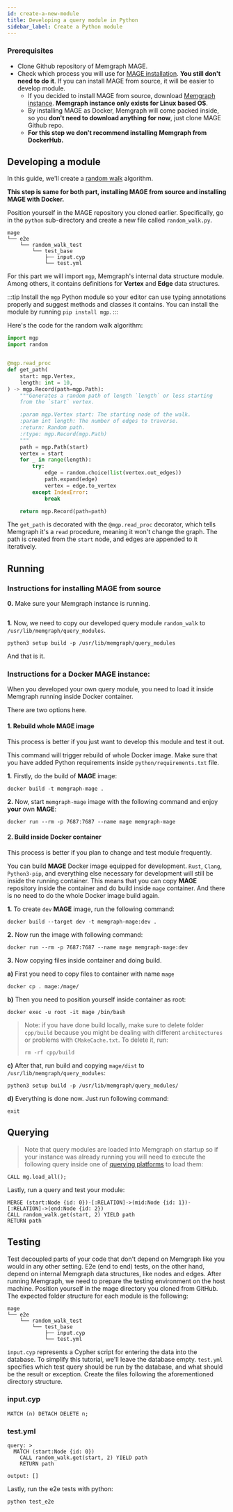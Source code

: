```yaml
---
id: create-a-new-module
title: Developing a query module in Python
sidebar_label: Create a Python module
---
```


### Prerequisites

- Clone Github repository of Memgraph MAGE.
- Check which process you will use for [MAGE installation](https://memgraph.com/docs/mage/installation). **You still don't need to do it**. If you can install MAGE from source, it will be easier to develop module.
    - If you decided to install MAGE from source, download [Memgraph instance](https://memgraph.com/product). **Memgraph instance only exists
        for Linux based OS**.
    - By installing MAGE as Docker, Memgraph will come packed inside, so you **don't need to download anything for now**, just clone MAGE Github repo.
    - **For this step we don't recommend installing Memgraph from DockerHub.**


## Developing a module
In this guide, we'll create a [random walk](https://en.wikipedia.org/wiki/Random_walk#On_graphs) algorithm.

**This step is same for both part, installing MAGE from source and installing MAGE with Docker.**

Position yourself in the MAGE repository you cloned earlier. Specifically, go in the `python` sub-directory and 
create a new file called `random_walk.py`. 

```
mage
└── e2e
    └── random_walk_test
        └── test_base
            ├── input.cyp
            └── test.yml
```

For this part we will import `mgp`, Memgraph's internal data structure module. Among others, it
contains definitions for **Vertex** and **Edge** data structures.

:::tip 
Install the `mgp` Python module so your editor can use typing annotations
properly and suggest methods and classes it contains. You can install the module
by running `pip install mgp`.
:::

Here's the code for the random walk algorithm:

```python
import mgp
import random


@mgp.read_proc
def get_path(
    start: mgp.Vertex,
    length: int = 10,
) -> mgp.Record(path=mgp.Path):
    """Generates a random path of length `length` or less starting
    from the `start` vertex.

    :param mgp.Vertex start: The starting node of the walk.
    :param int length: The number of edges to traverse.
    :return: Random path.
    :rtype: mgp.Record(mgp.Path)
    """
    path = mgp.Path(start)
    vertex = start
    for _ in range(length):
        try:
            edge = random.choice(list(vertex.out_edges))
            path.expand(edge)
            vertex = edge.to_vertex
        except IndexError:
            break

    return mgp.Record(path=path)
```

The `get_path` is decorated with the `@mgp.read_proc` decorator, which tells
Memgraph it's a `read` procedure, meaning it won't change the graph. The path is
created from the `start` node, and edges are appended to it iteratively.

## Running

### Instructions for installing MAGE from source


**0.** Make sure your Memgraph instance is running.

```

```

**1.** Now, we need to copy our developed query module `random_walk` to `/usr/lib/memgraph/query_modules`. 

```
python3 setup build -p /usr/lib/memgraph/query_modules
```

And that is it.

### Instructions for a Docker MAGE instance:
When you developed your own query module, you need to load it inside Memgraph running inside Docker container.

There are two options here.

#### 1. Rebuild whole MAGE image
This process is better if you just want to develop this module and test it out.

This command will trigger rebuild of whole Docker image. Make sure that you have added Python requirements inside `python/requirements.txt`
file. 

**1.** Firstly, do the build of **MAGE** image:

```
docker build -t memgraph-mage .
```

**2.** Now, start `memgraph-mage` image with the following command and enjoy **your** own **MAGE**:
```
docker run --rm -p 7687:7687 --name mage memgraph-mage
```

#### 2. Build inside Docker container
This process is better if you plan to change and test module frequently.

You can build **MAGE** Docker image equipped for development. `Rust`, `Clang`, `Python3-pip`, and everything else necessary
for development will still be inside the running container. This means that you can copy **MAGE** repository inside the container
and do build inside `mage` container. And there is no need to do the whole Docker image build again.

**1.** To create `dev` **MAGE** image, run the following command:

```
docker build --target dev -t memgraph-mage:dev .
```
**2.** Now run the image with following command:

```
docker run --rm -p 7687:7687 --name mage memgraph-mage:dev
```

**3.** Now copying files inside  container and doing build.

**a)** First you need to copy files to container with name `mage`

```
docker cp . mage:/mage/
```

**b)** Then you need to position yourself inside container as root:

```
docker exec -u root -it mage /bin/bash
```

> Note: if you have done build locally, make sure to delete folder `cpp/build` because
> you might be dealing with different `architectures` or problems with `CMakeCache.txt`.
> To delete it, run:
>
> `rm -rf cpp/build`

**c)** After that, run build and copying `mage/dist` to `/usr/lib/memgraph/query_modules`:

```
python3 setup build -p /usr/lib/memgraph/query_modules/
```
**d)** Everything is done now. Just run following command:

```
exit
```

## Querying

> Note that query modules are loaded into Memgraph on startup so if your instance was already running you will need to
> execute the following query inside one of [querying platforms](https://docs.memgraph.com/memgraph/connect-to-memgraph) to load them:
```
CALL mg.load_all();
```

Lastly, run a query and test your module:

```
MERGE (start:Node {id: 0})-[:RELATION]->(mid:Node {id: 1})-[:RELATION]->(end:Node {id: 2})
CALL random_walk.get(start, 2) YIELD path
RETURN path
```

## Testing

Test decoupled parts of your code that don't depend on Memgraph like you would
in any other setting. E2e (end to end) tests, on the other hand, depend on
internal Memgraph data structures, like nodes and edges. After running Memgraph,
we need to prepare the testing environment on the host machine. Position
yourself in the mage directory you cloned from GitHub. The expected folder
structure for each module is the following:

```
mage
└── e2e
    └── random_walk_test
        └── test_base
            ├── input.cyp
            └── test.yml
```

`input.cyp` represents a Cypher script for entering the data into the database.
To simplify this tutorial, we'll leave the database empty. `test.yml` specifies
which test query should be run by the database, and what should be the result or
exception. Create the files following the aforementioned directory structure.

### input.cyp

```cypher
MATCH (n) DETACH DELETE n;
```

### test.yml

```
query: >
  MATCH (start:Node {id: 0})
    CALL random_walk.get(start, 2) YIELD path
    RETURN path

output: []
```

Lastly, run the e2e tests with python:

```
python test_e2e
```
